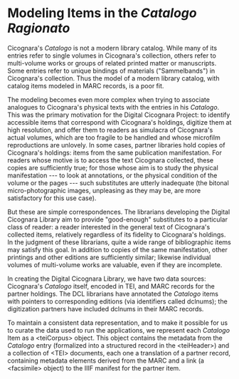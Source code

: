 # Modeling Items in the *Catalogo Ragionato* 

Cicognara\'s *Catalogo* is not a modern library catalog. While many of
its entries refer to single volumes in Cicognara\'s collection, others
refer to multi-volume works or groups of related printed matter or
manuscripts. Some entries refer to unique bindings of materials
(\"Sammelbands\") in Cicognara\'s collection. Thus the model of a modern
library catalog, with catalog items modeled in MARC records, is a poor
fit.

The modeling becomes even more complex when trying to associate
analogues to Cicognara\'s physical texts with the entries in his
*Catalogo*. This was the primary motivation for the Digital Cicognara
Project: to identify accessible items that correspond with Cicognara\'s
holdings, digitize them at high resolution, and offer them to readers as
simulacra of Cicognara\'s actual volumes, which are too fragile to be
handled and whose microfilm reproductions are unlovely. In some cases,
partner libraries hold copies of Cicognara\'s holdings: items from the
same publication manifestation. For readers whose motive is to access
the text Cicognara collected, these copies are sufficiently true; for
those whose aim is to study the physical manifestation --- to look at
annotations, or the physical condition of the volume or the pages ---
such substitutes are utterly inadequate (the bitonal micro-photographic
images, unpleasing as they may be, are more satisfactory for this use
case).

But these are simple correspondences. The librarians developing the
Digital Cicognara Library aim to provide \"good-enough\" substitutes to
a particular class of reader: a reader interested in the general text of
Cicognara\'s collected items, relatively regardless of its fidelity to
Cicognara\'s holdings. In the judgment of these librarians, quite a wide
range of bibliographic items may satisfy this goal. In addition to
copies of the same manifestation, other printings and other editions are
sufficiently similar; likewise individual volumes of multi-volume works
are valuable, even if they are incomplete.

In creating the Digital Cicognara Library, we have two data sources:
Cicognara\'s *Catalogo* itself, encoded in TEI, and MARC records for the
partner holdings. The DCL librarians have annotated the *Catalogo* items
with pointers to corresponding editions (via identifiers called
dclnums); the digitization partners have included dclnums in their MARC
records.

To maintain a consistent data representation, and to make it possible
for us to curate the data used to run the applications, we represent
each *Catalogo* Item as a \<teiCorpus\> object. This object contains the
metadata from the *Catalogo* entry (formalized into a structured record
in the \<teiHeader\>) and a collection of \<TEI\> documents, each one a
translation of a partner record, containing metadata elements derived
from the MARC and a link (a \<facsimile\> object) to the IIIF manifest
for the partner item.
